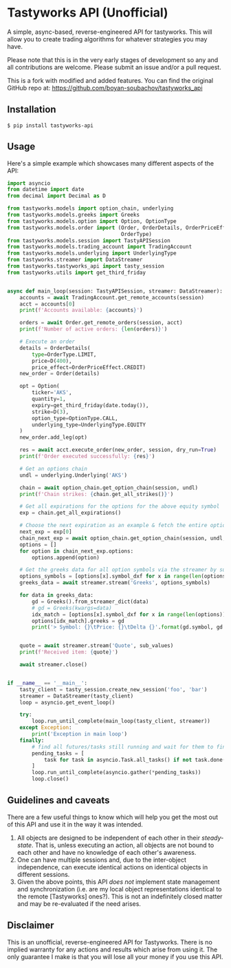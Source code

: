 # Tastyworks API (Unofficial)

A simple, async-based, reverse-engineered API for tastyworks. This will allow you to create trading algorithms for whatever strategies you may have.

Please note that this is in the very early stages of development so any and all contributions are welcome. Please submit an issue and/or a pull request.

This is a fork with modified and added features. You can find the original GitHub repo at: https://github.com/boyan-soubachov/tastyworks_api

## Installation
```
$ pip install tastyworks-api
```

## Usage

Here's a simple example which showcases many different aspects of the API:

```python
import asyncio
from datetime import date
from decimal import Decimal as D

from tastyworks.models import option_chain, underlying
from tastyworks.models.greeks import Greeks
from tastyworks.models.option import Option, OptionType
from tastyworks.models.order import (Order, OrderDetails, OrderPriceEffect,
                                     OrderType)
from tastyworks.models.session import TastyAPISession
from tastyworks.models.trading_account import TradingAccount
from tastyworks.models.underlying import UnderlyingType
from tastyworks.streamer import DataStreamer
from tastyworks.tastyworks_api import tasty_session
from tastyworks.utils import get_third_friday


async def main_loop(session: TastyAPISession, streamer: DataStreamer):
    accounts = await TradingAccount.get_remote_accounts(session)
    acct = accounts[0]
    print(f'Accounts available: {accounts}')

    orders = await Order.get_remote_orders(session, acct)
    print(f'Number of active orders: {len(orders)}')

    # Execute an order
    details = OrderDetails(
        type=OrderType.LIMIT,
        price=D(400),
        price_effect=OrderPriceEffect.CREDIT)
    new_order = Order(details)

    opt = Option(
        ticker='AKS',
        quantity=1,
        expiry=get_third_friday(date.today()),
        strike=D(3),
        option_type=OptionType.CALL,
        underlying_type=UnderlyingType.EQUITY
    )
    new_order.add_leg(opt)

    res = await acct.execute_order(new_order, session, dry_run=True)
    print(f'Order executed successfully: {res}')

    # Get an options chain
    undl = underlying.Underlying('AKS')

    chain = await option_chain.get_option_chain(session, undl)
    print(f'Chain strikes: {chain.get_all_strikes()}')

    # Get all expirations for the options for the above equity symbol
    exp = chain.get_all_expirations()

    # Choose the next expiration as an example & fetch the entire options chain for that expiration (all strikes)
    next_exp = exp[0]
    chain_next_exp = await option_chain.get_option_chain(session, undl, next_exp)
    options = []
    for option in chain_next_exp.options:
        options.append(option)

    # Get the greeks data for all option symbols via the streamer by subscribing
    options_symbols = [options[x].symbol_dxf for x in range(len(options))]
    greeks_data = await streamer.stream('Greeks', options_symbols)

    for data in greeks_data:
        gd = Greeks().from_streamer_dict(data)
        # gd = Greeks(kwargs=data)
        idx_match = [options[x].symbol_dxf for x in range(len(options))].index(gd.symbol)
        options[idx_match].greeks = gd
        print('> Symbol: {}\tPrice: {}\tDelta {}'.format(gd.symbol, gd.price, gd.delta))


	quote = await streamer.stream('Quote', sub_values)
    print(f'Received item: {quote}')

	await streamer.close()


if __name__ == '__main__':
    tasty_client = tasty_session.create_new_session('foo', 'bar')
    streamer = DataStreamer(tasty_client)
    loop = asyncio.get_event_loop()

    try:
        loop.run_until_complete(main_loop(tasty_client, streamer))
    except Exception:
        print('Exception in main loop')
    finally:
        # find all futures/tasks still running and wait for them to finish
        pending_tasks = [
            task for task in asyncio.Task.all_tasks() if not task.done()
        ]
        loop.run_until_complete(asyncio.gather(*pending_tasks))
        loop.close()
```

## Guidelines and caveats

There are a few useful things to know which will help you get the most out of this API and use it in the way it was intended.

1. All objects are designed to be independent of each other in their _steady-state_. That is, unless executing an action, all objects are not bound to each other and have no knowledge of each other's awareness.
1. One can have multiple sessions and, due to the inter-object independence, can execute identical actions on identical objects in different sessions.
1. Given the above points, this API *does not* implement state management and synchronization (i.e. are my local object representations identical to the remote [Tastyworks] ones?). This is not an indefinitely closed matter and may be re-evaluated if the need arises.

## Disclaimer

This is an unofficial, reverse-engineered API for Tastyworks. There is no implied warranty for any actions and results which arise from using it.
The only guarantee I make is that you will lose all your money if you use this API.
